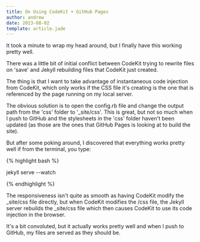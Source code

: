 ```yaml
---
title: On Using CodeKit + GitHub Pages
author: andrew
date: 2013-08-02
template: article.jade
---
```


It took a minute to wrap my head around, but I finally have this working pretty well.

There was a little bit of initial conflict between CodeKit trying to rewrite files on 'save' and Jekyll rebuilding files that CodeKit just created.

The thing is that I want to take advantage of instantaneous code injection from CodeKit, which only works if the CSS file it's creating is the one that is referenced by the page running on my local server.

The obvious solution is to open the config.rb file and change the output path from the 'css' folder to '_site/css'. This is great, but not so much when I push to GitHub and the stylesheets in the 'css' folder haven't been updated (as those are the ones that GitHub Pages is looking at to build the site).

But after some poking around, I discovered that everything works pretty well if from the terminal, you type:

{% highlight bash %}

jekyll serve --watch

{% endhighlight %}

The responsiveness isn't quite as smooth as having CodeKit modify the _site/css file directly, but when CodeKit modifies the /css file, the Jekyll server rebuilds the _site/css file which then causes CodeKit to use its code injection in the browser.

It's a bit convoluted, but it actually works pretty well and when I push to GitHub, my files are served as they should be.
